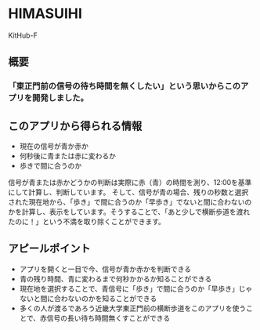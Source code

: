 # HIMASUIHI
KitHub-F
## 概要
### 「東正門前の信号の待ち時間を無くしたい」という思いからこのアプリを開発しました。

## このアプリから得られる情報
- 現在の信号が青か赤か
- 何秒後に青または赤に変わるか
- 歩きで間に合うのか

信号が青または赤かどうかの判断は実際に赤（青）の時間を測り、12:00を基準にして計算し、判断しています。
そして、信号が青の場合、残りの秒数と選択された現在地から、「歩き」で間に合うのか「早歩き」でないと間に合わないのかを計算し、表示をしています。そうすることで、「あと少しで横断歩道を渡れたのに！」という不満を取り除くことができます。

## アピールポイント
- アプリを開くと一目で今、信号が青か赤かを判断できる
- 青の残り時間、青に変わるまで何秒かかるか知ることができる
- 現在地を選択することで、青信号に「歩き」で間に合うのか「早歩き」じゃないと間に合わないのかを知ることができる
- 多くの人が渡るであろう近畿大学東正門前の横断歩道をこのアプリを使うことで、赤信号の長い待ち時間無くすことができる
